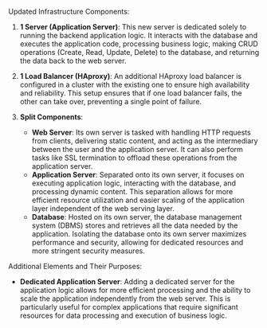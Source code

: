  Updated Infrastructure Components:

1. **1 Server (Application Server)**: This new server is dedicated solely to running the backend application logic. It interacts with the database and executes the application code, processing business logic, making CRUD operations (Create, Read, Update, Delete) to the database, and returning the data back to the web server.

2. **1 Load Balancer (HAproxy)**: An additional HAproxy load balancer is configured in a cluster with the existing one to ensure high availability and reliability. This setup ensures that if one load balancer fails, the other can take over, preventing a single point of failure.

3. **Split Components**:
   - **Web Server**: Its own server is tasked with handling HTTP requests from clients, delivering static content, and acting as the intermediary between the user and the application server. It can also perform tasks like SSL termination to offload these operations from the application server.
   - **Application Server**: Separated onto its own server, it focuses on executing application logic, interacting with the database, and processing dynamic content. This separation allows for more efficient resource utilization and easier scaling of the application layer independent of the web serving layer.
   - **Database**: Hosted on its own server, the database management system (DBMS) stores and retrieves all the data needed by the application. Isolating the database onto its own server maximizes performance and security, allowing for dedicated resources and more stringent security measures.

 Additional Elements and Their Purposes:

- **Dedicated Application Server**: Adding a dedicated server for the application logic allows for more efficient processing and the ability to scale the application independently from the web server. This is particularly useful for complex applications that require significant resources for data processing and execution of business logic.

